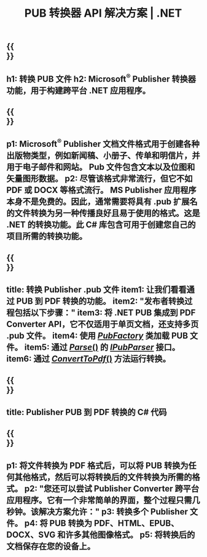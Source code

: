 ﻿---
translation: true
template: /_templates/conversion-net.md
title: PUB 转换器 API 解决方案 | .NET
url: /net/conversion/
description: 通过 C# 库以编程方式转换 Microsoft Publisher 文件。用于构建您自己的 PUB 转换器 .NET 项目的简单 API 解决方案。
metakeywords: pub net 转换器, 转换 pub 文件 net, pub c# 转换器, 转换 pub 文件 c#
family: pub
platformtag: net
feature: conversion
---

{{<section banner>}}
---
h1: 转换 PUB 文件
h2: Microsoft<sup>®</sup> Publisher 转换器功能，用于构建跨平台 .NET 应用程序。
---

{{<section overview>}}
---
p1: Microsoft<sup>®</sup> Publisher 文档文件格式用于创建各种出版物类型，例如新闻稿、小册子、传单和明信片，并用于电子邮件和网站。 Pub 文件包含文本以及位图和矢量图形数据。
p2: 尽管该格式非常流行，但它不如 PDF 或 DOCX 等格式流行。 MS Publisher 应用程序本身不是免费的。因此，通常需要将具有 .pub 扩展名的文件转换为另一种传播良好且易于使用的格式。这是 .NET 的转换功能。此 C# 库包含可用于创建您自己的项目所需的转换功能。
---

{{<section feature1>}}
---
title: 转换 Publisher .pub 文件
item1: 让我们看看通过 PUB 到 PDF 转换的功能。
item2: "发布者转换过程包括以下步骤："
item3: 将 .NET PUB 集成到 PDF Converter API，它不仅适用于单页文档，还支持多页 .pub 文件。
item4: 使用 [*PubFactory*](https://reference.aspose.com/pub/net/aspose.pub/pubfactory//) 类加载 PUB 文件。
item5: 通过 [*Parse*()](https://reference.aspose.com/pub/net/aspose.pub/ipubparser//parse/) 的 [*IPubParser*](https://reference.aspose.com/pub/net/aspose.pub/ipubparser//) 接口。
item6: 通过 [*ConvertToPdf*()](https://reference.aspose.com/pub/net/aspose.pub/ipdfconverter//converttopdf/) 方法运行转换。
---

{{<section codeexample>}}
---
title: Publisher PUB 到 PDF 转换的 C# 代码
---

{{<section summary>}}
---
p1: 将文件转换为 PDF 格式后，可以将 PUB 转换为任何其他格式，然后可以将转换后的文件转换为所需的格式。
p2: "您还可以尝试 Publisher Converter 跨平台应用程序。它有一个非常简单的界面，整个过程只需几秒钟。该解决方案允许："
p3: 转换多个 Publisher 文件。
p4: 将 PUB 转换为 PDF、HTML、EPUB、DOCX、SVG 和许多其他图像格式。
p5: 将转换后的文档保存在您的设备上。
---
